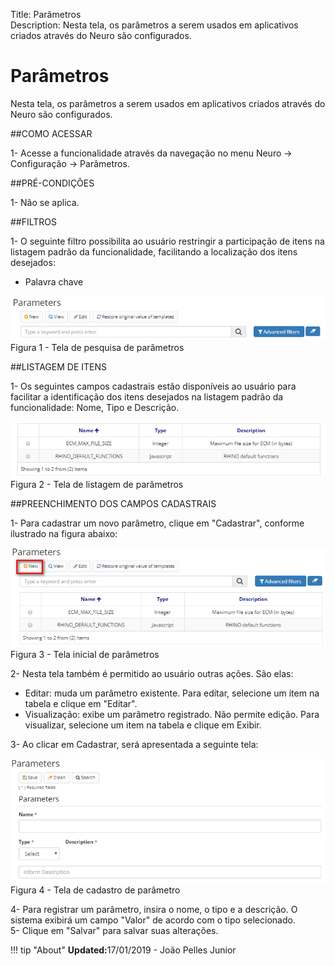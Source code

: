 Title: Parâmetros   
Description: Nesta tela, os parâmetros a serem usados em aplicativos criados através do Neuro são configurados.    

# Parâmetros  

Nesta tela, os parâmetros a serem usados em aplicativos criados através do Neuro são configurados.   

##COMO ACESSAR

1- Acesse a funcionalidade através da navegação no menu Neuro → Configuração → Parâmetros.   

##PRÉ-CONDIÇÕES 

1- Não se aplica.    

##FILTROS 

1- O seguinte filtro possibilita ao usuário restringir a participação de itens na listagem padrão da funcionalidade, facilitando a localização dos itens desejados:    
 - Palavra chave    

![Screenshot](images/Parameters-search.png)    
Figura 1 - Tela de pesquisa de parâmetros    

##LISTAGEM DE ITENS

1- Os seguintes campos cadastrais estão disponíveis ao usuário para facilitar a identificação dos itens desejados na listagem padrão da funcionalidade: Nome, Tipo e Descrição.    

![Screenshot](images/Parameters-Listing.png)   
Figura 2 - Tela de listagem de parâmetros    

##PREENCHIMENTO DOS CAMPOS CADASTRAIS

1- Para cadastrar um novo parâmetro, clique em "Cadastrar", conforme ilustrado na figura abaixo:  

![Screenshot](images/Parameters-home.png)  
Figura 3 - Tela inicial de parâmetros  

2- Nesta tela também é permitido ao usuário outras ações. São elas:    
- Editar: muda um parâmetro existente. Para editar, selecione um item na tabela e clique em "Editar".   
- Visualização: exibe um parâmetro registrado. Não permite edição. Para visualizar, selecione um item na tabela e clique em Exibir.  

3- Ao clicar em Cadastrar, será apresentada a seguinte tela:   

![Screenshot](images/Parameters-register.png)   
Figura 4 - Tela de cadastro de parâmetro    

4- Para registrar um parâmetro, insira o nome, o tipo e a descrição. O sistema exibirá um campo "Valor" de acordo com o tipo selecionado.    
5- Clique em "Salvar" para salvar suas alterações.    


!!! tip "About"
    <b>Updated:</b>17/01/2019 - João Pelles Junior
